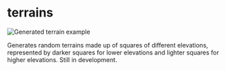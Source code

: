# terrains
![Generated terrain example](https://imgur.com/a/neQWePo)

Generates random terrains made up of squares of different elevations, represented by darker squares for lower elevations and lighter squares for higher elevations. Still in development.
